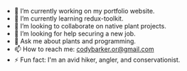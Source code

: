 <!--![Header](./github-header-image.png) -->
- 🔭 I’m currently working on my portfolio website.
- 🌱 I’m currently learning redux-toolkit.
- 👯 I’m looking to collaborate on native plant projects.
- 🤔 I’m looking for help securing a new job.
- 💬 Ask me about plants and programming.
- 📫 How to reach me: codybarker.or@gmail.com
- ⚡ Fun fact: I'm an avid hiker, angler, and conservationist.

